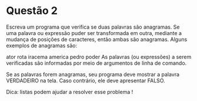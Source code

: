 # Questão 2

Escreva um programa que verifica se duas palavras são anagramas. Se uma palavra ou expressão puder ser transformada em outra, mediante a mudança de posições de caracteres, então ambas são anagramas. Alguns exemplos de anagramas são:

ator rota
iracema america
pedro poder
As palavras (ou expressões) a serem verificadas são informadas por meio de argumentos de linha de comando.

Se as palavras forem anagramas, seu programa deve mostrar a palavra VERDADEIRO na tela. Caso contrário, ele deve apresentar FALSO.

Dica: listas podem ajudar a resolver esse problema !
